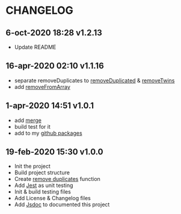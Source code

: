 # CHANGELOG

## 6-oct-2020 18:28 v1.2.13

- Update README

## 16-apr-2020 02:10 v1.1.16

- separate removeDuplicates to [removeDuplicated](./src/remove-deplicates.js) & [removeTwins](./src/remove-twins.js)
- add [removeFromArray](./src/remove-from-array.js)

## 1-apr-2020 14:51 v1.0.1

- add [merge](./src/merge.js)
- build test for it
- add to my [github packages](https://github.com/mohssineAboutaj?tab=packages)

## 19-feb-2020 15:30 v1.0.0

- Init the project
- Build project structure
- Create [remove duplicates](./src/remove-deplicates.js) function
- Add [Jest](https://jestjs.io/) as unit testing
- Init & build testing files
- Add License & Changelog files
- Add [Jsdoc](https://jsdoc.app/) to documented this project
